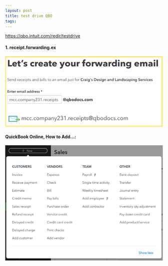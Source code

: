 ```yaml
---
layout: post
title: test drive QBO
tags: 
--- 
```



https://qbo.intuit.com/redir/testdrive


#### 1. receipt.forwarding.ex

![receipt.forwarding.ex](/assets/calvin.lee.udemy/receipt.forwarding.ex.png)


#### QuickBook Online, How to Add...:

![List of Actions](/assets/calvin.lee.udemy/QBO-adding-new.png)


